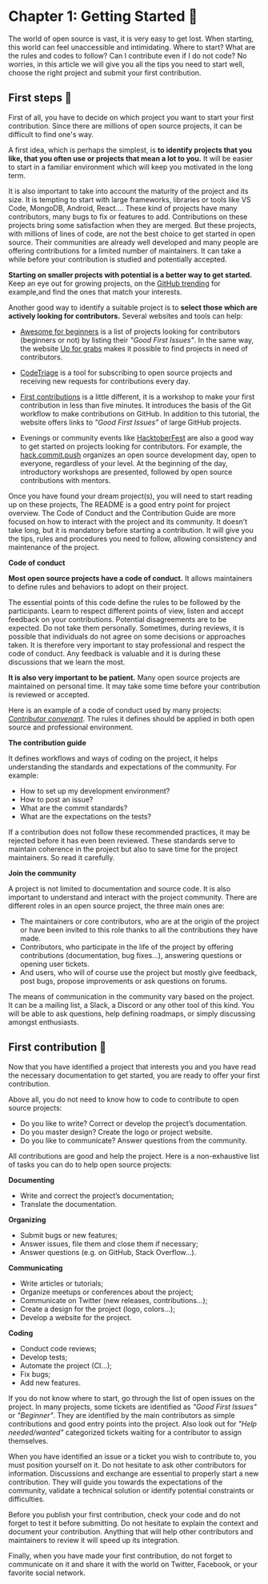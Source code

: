 # Chapter 1: Getting Started 🥚

The world of open source is vast, it is very easy to get lost. When starting, this world can feel unaccessible and intimidating. Where to start? What are the rules and codes to follow? Can I contribute even if I do not code?
No worries, in this article we will give you all the tips you need to start well, choose the right project and submit your first contribution.


## First steps 🐣

First of all, you have to decide on which project you want to start your first contribution. Since there are millions of open source projects, it can be difficult to find one's way.

A first idea, which is perhaps the simplest, is **to identify projects that you like, that you often use or projects that mean a lot to you.** It will be easier to start in a familiar environment which will keep you motivated in the long term.

It is also important to take into account the maturity of the project and its size. It is tempting to start with large frameworks, libraries or tools like VS Code, MongoDB, Android, React…. These kind of projects have many contributors, many bugs to fix or features to add. Contributions on these projects bring some satisfaction when they are merged. But these projects, with millions of lines of code, are not the best choice to get started in open source. Their communities are already well developed and many people are offering contributions for a limited number of maintainers. It can take a while before your contribution is studied and potentially accepted.

**Starting on smaller projects with potential is a better way to get started.** Keep an eye out for growing projects, on the [GitHub trending](https://github.com/trending/javascript?since=monthly) for example,and find the ones that match your interests.

Another good way to identify a suitable project is to **select those which are actively looking for contributors.** Several websites and tools can help:

* [Awesome for beginners](https://github.com/MunGell/awesome-for-beginners) is a list of projects looking for contributors (beginners or not) by listing their *"Good First Issues"*. In the same way, the website [Up for grabs](https://up-for-grabs.net) makes it possible to find projects in need of contributors.

* [CodeTriage](https://www.codetriage.com/) is a tool for subscribing to open source projects and receiving new requests for contributions every day.

* [First contributions](https://firstcontributions.github.io/) is a little different, it is a workshop to make your first contribution in less than five minutes. It introduces the basis of the Git workflow to make contributions on GitHub. In addition to this tutorial, the website offers links to *"Good First Issues"* of large GitHub projects.

* Evenings or community events like [HacktoberFest](https://hacktoberfest.digitalocean.com/) are also a good way to get started on projects looking for contributors. For example, the [hack.commit.push](https://hack-commit-pu.sh/) organizes an open source development day, open to everyone, regardless of your level. At the beginning of the day, introductory workshops are presented, followed by open source contributions with mentors.

Once you have found your dream project(s), you will need to start reading up on these projects, The README is a good entry point for project overview. The Code of Conduct and the Contribution Guide are more focused on how to interact with the project and its community. It doesn’t take long, but it is mandatory before starting a contribution. It will give you the tips, rules and procedures you need to follow, allowing consistency and maintenance of the project.

**Code of conduct**

**Most open source projects have a code of conduct.** It allows maintainers to define rules and behaviors to adopt on their project.

The essential points of this code define the rules to be followed by the participants. Learn to respect different points of view, listen and accept feedback on your contributions. Potential disagreements are to be expected. Do not take them personally. Sometimes, during reviews, it is possible that individuals do not agree on some decisions or approaches taken. It is therefore very important to stay professional and respect the code of conduct. Any feedback is valuable and it is during these discussions that we learn the most.

**It is also very important to be patient.** Many open source projects are maintained on personal time. It may take some time before your contribution is reviewed or accepted.

Here is an example of a code of conduct used by many projects: [*Contributor convenant*](https://www.contributor-covenant.org/). The rules it defines should be applied in both open source and professional environment.

**The contribution guide**

It defines workflows and ways of coding on the project, it helps understanding the standards and expectations of the community. For example:
* How to set up my development environment?
* How to post an issue?
* What are the commit standards?
* What are the expectations on the tests?

If a contribution does not follow these recommended practices, it may be rejected before it has even been reviewed. These standards serve to maintain coherence in the project but also to save time for the project maintainers. So read it carefully.

**Join the community**

A project is not limited to documentation and source code. It is also important to understand and interact with the project community. There are different roles in an open source project, the three main ones are:
* The maintainers or core contributors, who are at the origin of the project or have been invited to this role thanks to all the contributions they have made.
* Contributors, who participate in the life of the project by offering contributions (documentation, bug fixes...), answering questions or opening user tickets.
* And users, who will of course use the project but mostly give feedback, post bugs, propose improvements or ask questions on forums.

The means of communication in the community vary based on the project. It can be a mailing list, a Slack, a Discord or any other tool of this kind. You will be able to ask questions, help defining roadmaps, or simply discussing amongst enthusiasts.


## First contribution 🐥

Now that you have identified a project that interests you and you have read the necessary documentation to get started, you are ready to offer your first contribution.

Above all, you do not need to know how to code to contribute to open source projects:
* Do you like to write? Correct or develop the project’s documentation.
* Do you master design? Create the logo or project website.
* Do you like to communicate? Answer questions from the community.

All contributions are good and help the project. Here is a non-exhaustive list of tasks you can do to help open source projects:

**Documenting**

* Write and correct the project’s documentation;
* Translate the documentation.

**Organizing**

* Submit bugs or new features;
* Answer issues, file them and close them if necessary;
* Answer questions (e.g. on GitHub, Stack Overflow...).

**Communicating**

* Write articles or tutorials;
* Organize meetups or conferences about the project;
* Communicate on Twitter (new releases, contributions...);
* Create a design for the project (logo, colors...);
* Develop a website for the project.

**Coding**

* Conduct code reviews;
* Develop tests;
* Automate the project (CI...);
* Fix bugs;
* Add new features.

If you do not know where to start, go through the list of open issues on the project. In many projects, some tickets are identified as *"Good First Issues"* or *"Beginner"*. They are identified by the main contributors as simple contributions and good entry points into the project. Also look out for *"Help needed/wanted"* categorized tickets waiting for a contributor to assign themselves.

When you have identified an issue or a ticket you wish to contribute to, you must position yourself on it. Do not hesitate to ask other contributors for information. Discussions and exchange are essential to properly start a new contribution. They will guide you towards the expectations of the community, validate a technical solution or identify potential constraints or difficulties.

Before you publish your first contribution, check your code and do not forget to test it before submitting. Do not hesitate to explain the context and document your contribution. Anything that will help other contributors and maintainers to review it will speed up its integration.

Finally, when you have made your first contribution, do not forget to communicate on it and share it with the world on Twitter, Facebook, or your favorite social network.
